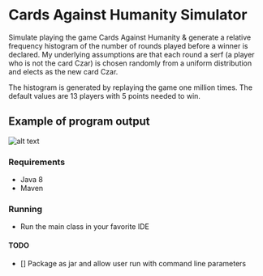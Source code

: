 # Cards Against Humanity Simulator
Simulate playing the game Cards Against Humanity & generate a relative frequency histogram of the number of rounds played
before a winner is declared. My underlying assumptions are that each round a serf (a player who is not the card Czar) is
chosen randomly from a uniform distribution and elects as the new card Czar.

The histogram is generated by replaying the game one million times. The default values are 13 players with 5 points needed
to win.

## Example of program output
![alt text](https://github.com/carlcorder/cards.against.humanity/blob/master/src/img/cards-against-humanity-histogram.png)

### Requirements
* Java 8
* Maven

### Running
* Run the main class in your favorite IDE

#### TODO
- [] Package as jar and allow user run with command line parameters
